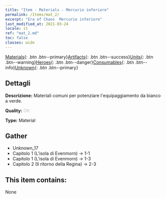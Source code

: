 ```yaml
---
title: "Item - Materials - Mercurio inferiore"
permalink: /Items/mat_2/
excerpt: "Era of Chaos  Mercurio inferiore"
last_modified_at: 2021-03-24
locale: it
ref: "mat_2.md"
toc: false
classes: wide
---
```

 [Materials](/it/Items/){: .btn .btn--primary}[Artifacts](/it/Items/Artifacts/){: .btn .btn--success}[Units](/it/Items/Units/){: .btn .btn--warning}[Heroes](/it/Items/Heroes/){: .btn .btn--danger}[Consumables](/it/Items/Consumables/){: .btn .btn--info}[Unknown](/it/Items/Unknown/){: .btn .btn--primary}

## Dettagli
 **Descrizione:** Materiali comuni per potenziare l'equipaggiamento da bianco a verde.

 **Quality:** <span style="color: #C0C0C0">OK</span>

 **Type:** Material

## Gather

*    Unknown_17 
*    Capitolo 1 (L'isola di Evenmorn) -> 1-1 
*    Capitolo 1 (L'isola di Evenmorn) -> 1-3 
*    Capitolo 2 (Il ritorno della Regina) -> 2-3 

## This item contains:

  None

